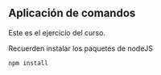 ## Aplicación de comandos

Este es el ejercicio del curso.

Recuerden instalar los paquetes de nodeJS

```
npm install
```
